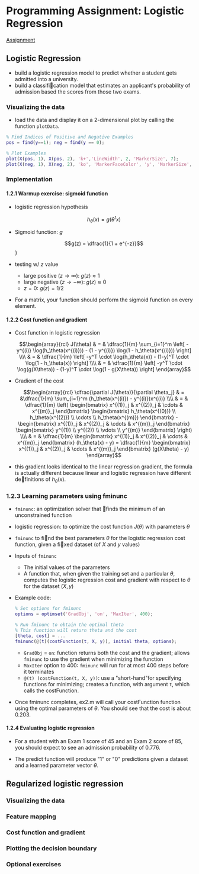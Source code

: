 # Programming Assignment: Logistic Regression

[Assignment](http://s3.amazonaws.com/spark-public/ml/exercises/on-demand/machine-learning-ex2.zip)

## Logistic Regression

+ build a logistic regression model to predict whether a student gets admitted into a university.
+ build a classification model that estimates an applicant's probability of admission based the scores from those two exams.

### Visualizing the data

+ load the data and display it on a 2-dimensional plot by calling the function `plotData`.

```matlab
% Find Indices of Positive and Negative Examples
pos = find(y==1); neg = find(y == 0);

% Plot Examples
plot(X(pos, 1), X(pos, 2), 'k+','LineWidth', 2, 'MarkerSize', 7);
plot(X(neg, 1), X(neg, 2), 'ko', 'MarkerFaceColor', 'y', 'MarkerSize', 7);
```


### Implementation

#### 1.2.1 Warmup exercise: sigmoid function

+ logistic regression hypothesis

  $$h_\theta(x) = g(\theta^tx)$$

+ Sigmoid function: $g$

  $$g(z) = \dfrac{1}{1 + e^{-z}}$$}

+ testing w/ $z$ value
  + large positive ($z \rightarrow \infty$): $g(z) \approx 1$
  + large negative ($z \rightarrow -\infty$): $g(z) \approx 0$
  + $z = 0$: $g(z) = 1/2$

+ For a matrix, your function should perform the sigmoid function on every element.


#### 1.2.2 Cost function and gradient

+ Cost function in logistic regression

  $$\begin{array}{rcl} J(\theta) & = & \dfrac{1}{m} \sum_{i=1}^m \left[ -y^{(i)} \log(h_\theta(x^{(i)})) - (1 - y^{(i)}) \log(1 - h_\theta(x^{(i)})) \right] \\\\ & = &  \dfrac{1}{m} \left[ -y^T \cdot \log(h_\theta(x)) - (1-y)^T \cdot \log(1 - h_\theta(x)) \right] \\\\ & = & \dfrac{1}{m} \left[ -y^T \cdot \log(g(X\theta)) - (1-y)^T \cdot \log(1 - g(X\theta)) \right] \end{array}$$

+ Gradient of the cost

  $$\begin{array}{rcl} \dfrac{\partial J(\theta)}{\partial \theta_j} & = &\dfrac{1}{m} \sum_{i=1}^m (h_\theta(x^{(i)}) - y^{(i)})x^{(i)} \\\\ & = & \dfrac{1}{m} \left( \begin{bmatrix} x^{(1)}_j & x^{(2)}_j & \cdots & x^{(m)}_j \end{bmatrix} \begin{bmatrix} h_\theta(x^{(0)}) \\ h_\theta(x^{(2)}) \\ \cdots \\ h_\theta(x^{(m)}) \end{bmatrix} - \begin{bmatrix} x^{(1)}_j & x^{(2)}_j & \cdots & x^{(m)}_j \end{bmatrix} \begin{bmatrix}  y^{(1)} \\ y^{(2)} \\ \vdots \\ y^{(m)} \end{bmatrix} \right) \\\\ & = & \dfrac{1}{m} \begin{bmatrix} x^{(1)}_j & x^{(2)}_j & \cdots & x^{(m)}_j \end{bmatrix} (h_\theta(x) - y) = \dfrac{1}{m} \begin{bmatrix} x^{(1)}_j & x^{(2)}_j & \cdots & x^{(m)}_j \end{bmatrix} (g(X\theta) - y) \end{array}$$

+ this gradient looks identical to the linear regression gradient, the formula is actually different because linear and logistic regression have different definitions of $h_\theta(x)$.

### 1.2.3 Learning parameters using fminunc

+ `fminunc`: an optimization solver that finds the minimum of an unconstrained function

+ logistic regression: to optimize the cost function $J(\theta)$ with parameters $\theta$

+ `fminunc` to find the best parameters $\theta$ for the logistic regression cost function, given a fixed dataset (of $X$ and $y$ values)

+ Inputs of `fminunc`
  + The initial values of the parameters
  + A function that, when given the training set and a particular $\theta$, computes the logistic regression cost and gradient with respect to $\theta$ for the dataset $(X, y)$

+ Example code:

  ```matlab
  % Set options for fminunc
  options = optimset('GradObj', 'on', 'MaxIter', 400);

  % Run fminunc to obtain the optimal theta
  % This function will return theta and the cost
  [theta, cost] = ...
  fminunc(@(t)(costFunction(t, X, y)), initial theta, options);
  ```

  + `GradObj` = `on`: function returns both the cost and the gradient; allows `fminunc` to use the gradient when minimizing the function
  + `MaxIter` option to 400: `fminunc` will run for at most 400 steps before it terminates
  + `@(t) (costFunction(t, X, y))`: use a "short-hand"for specifying functions for minimizing; creates a function, with argument `t`, which calls the costFunction.

+ Once fminunc completes, ex2.m will call your costFunction function using the optimal parameters of $\theta$. You should see that the cost is about 0.203.


#### 1.2.4 Evaluating logistic regression

+ For a student with an Exam 1 score of 45 and an Exam 2 score of 85, you should expect to see an admission probability of 0.776.

+ The predict function will produce "1" or "0" predictions given a dataset and a learned parameter vector $\theta$.



## Regularized logistic regression



### Visualizing the data



### Feature mapping



### Cost function and gradient



### Plotting the decision boundary



### Optional exercises





